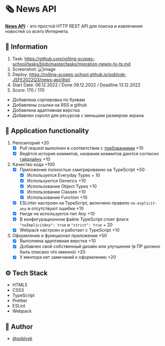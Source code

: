 # 🗞️ News API

**[News API](https://newsapi.org/)** - это простой HTTP REST API для поиска и извлечения новостей со всего Интернета.

## 📜 Information
1. Task: https://github.com/rolling-scopes-school/tasks/blob/master/tasks/migration-newip-to-ts.md
2. Screenshot: ![image](https://user-images.githubusercontent.com/81454805/206691026-30f03404-4da2-4047-9b0b-463f64bec929.png)
3. Deploy: https://rolling-scopes-school.github.io/soblvsk-JSFE2022Q3/news-api/dist/
4. Start Date: 06.12.2022 / Done 09.12.2022 / Deadline 13.12.2022
5. Score: 170 / 170
- Добавлена сортировка по буквам
- Добавлены ссылки на RSS и github
- Добавлена адаптивная верстка
- Добавлен скролл для ресурсов с меньшим размером экрана

## 📌 Application functionality

1. Репозиторий +20
   - [x] Pull request выполнен в соответствии с [требованиями](https://docs.rs.school/#/pull-request-review-process?id=Требования-к-pull-request-pr) +10
   - [x] Ведётся история коммитов, названия коммитов даются согласно [гайдлайну](https://docs.rs.school/#/git-convention) +10
2. Качество кода +100
   - [x] Приложение полностью смигрированно на TypeScript +50:
     - [x] Используется Everyday Types + 10
     - [x] Используются Generics +10
     - [x] Использование Object Types +10
     - [x] Использование Classes +10
     - [x] Использование Function +10
   - [x] ESLinter настроен на TypeScript, включено правило `no-explicit-any` и отсутствуют ошибки +10
   - [x] Нигде не используется тип Any +10
   - [x] В конфигурационном файле TypeScript стоят флаги `"noImplicitAny": true` и `"strict": true` + 20
   - [x] Webpack настроен и работает с TypeScript +10
3. Оформление и функционал приложения +50
   - [x] Выполнена адаптивная верстка +10
   - [x] Добавлен свой собственный дизайн или улучшения (в ПР должно быть описано что именно) +20
   - [x] У ментора нет замечаний к оформлению +20

## ⚙️ Tech Stack

- HTML5
- CSS3
- TypeScript
- Prettier
- ESLint
- Webpack

## 👀 Author

- [@soblvsk](https://www.github.com/soblvsk)
